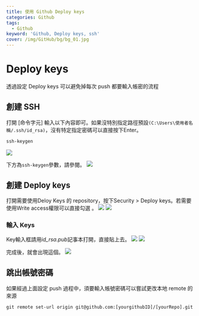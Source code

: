 ```yaml
---
title: 使用 Github Deploy keys 
categories: Github
tags: 
  - Github
keyword: 'Github, Deploy keys, ssh'
cover: /img/GitHub/bg/bg_01.jpg
---
```

# Deploy keys
透過設定 Deploy keys 可以避免掉每次 push 都要輸入帳密的流程

## 創建 SSH
打開 [命令字元] 輸入以下內容即可。如果沒特別指定路徑預設```(C:\Users\使用者名稱/.ssh/id_rsa)```，沒有特定指定密碼可以直接按下Enter。
```cmd
ssh-keygen
```
![](/img/GitHub/basic/deploy_01.png)

下方為```ssh-keygen```參數，請參閱。
![](/img/GitHub/basic/deploy_02.png)

## 創建 Deploy keys
打開需要使用Deloy Keys 的 repository，按下Security > Deploy keys。若需要使用Write access權限可以直接勾選 。
![](/img/GitHub/basic/deploy_03.png)
![](/img/GitHub/basic/deploy_04.png)

### 輸入 Keys
Key輸入框請用*id_rsa.pub*記事本打開，直接貼上去。
![](/img/GitHub/basic/deploy_05.png)
![](/img/GitHub/basic/deploy_06.png)

完成後，就會出現這個。
![](/img/GitHub/basic/deploy_07.png)


## 跳出帳號密碼
如果經過上面設定 push 過程中，須要輸入帳號密碼可以嘗試更改本地 remote 的來源
```
git remote set-url origin git@github.com:[yourgithubID]/[yourRepo].git
```